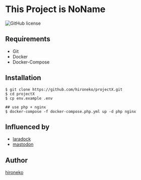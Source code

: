 This Project is NoName
===
<p align="left">
    <!-- <img src="https://img.shields.io/github/stars/hironeko/projectX.svg"> -->
    <img src="https://img.shields.io/badge/license-MIT-blue.svg" alt="GitHub license">
</p>

## Requirements
- Git
- Docker
- Docker-Compose


## Installation

```shell
$ git clone https://github.com/hironeko/projectX.git
$ cd projectX
$ cp env.example .env

## use php + nginx
$ docker-compose -f docker-compose.php.yml up -d php nginx
```



## Influenced by 
- [laradock](https://github.com/laradock/laradock/)
- [mastodon](https://github.com/tootsuite/mastodon)


## Author

[hironeko](https://twitter.com/hiro_n3k0)